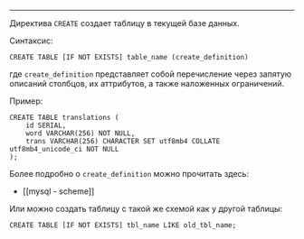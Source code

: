 ___
Директива `CREATE` создает таблицу в текущей базе данных.

Синтаксис:
```mysql
CREATE TABLE [IF NOT EXISTS] table_name (create_definition)
```
где `create_definition` представляет собой перечисление через запятую описаний столбцов, их аттрибутов, а также наложенных ограничений.

Пример:
```mysql
CREATE TABLE translations (
    id SERIAL,
    word VARCHAR(256) NOT NULL,
    trans VARCHAR(256) CHARACTER SET utf8mb4 COLLATE utf8mb4_unicode_ci NOT NULL
);
```
Более подробно о `create_definition` можно прочитать здесь:
- [[mysql - scheme]]

Или можно создать таблицу с такой же схемой как у другой таблицы:
```mysql
CREATE TABLE [IF NOT EXISTS] tbl_name LIKE old_tbl_name;
```


